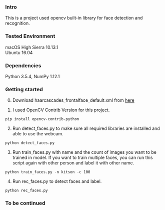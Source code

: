 
### Intro

This is a project used opencv built-in library for face detection and recognition.

### Tested Environment

macOS High Sierra 10.13.1  
Ubuntu 16.04

### Dependencies

Python 3.5.4, NumPy 1.12.1

### Getting started

0. Download haarcascades_frontalface_default.xml from [here](https://github.com/opencv/opencv/blob/master/data/haarcascades/haarcascade_frontalface_default.xml)

1. I used OpenCV Contrib Version for this project.
  ```
  pip install opencv-contrib-python
  ```

2. Run detect_faces.py to make sure all required libraries are installed and able to use the webcam.
  ```
  python detect_faces.py
  ```

3. Run train_faces.py with name and the count of images you want to be trained in model. If you want to train multiple faces, you can run this script again with other person and label it with other name.
  ```
  python train_faces.py -n kitson -c 100
  ```

4. Run rec_faces.py to detect faces and label.
  ```
  python rec_faces.py
  ```

### To be continued
